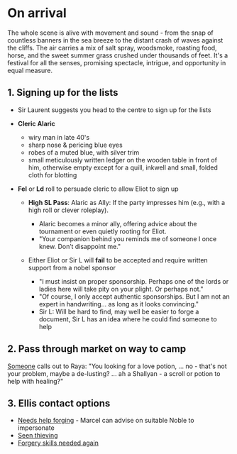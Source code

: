 # On arrival

The whole scene is alive with movement and sound - from the snap of countless banners in the sea breeze to the distant crash of waves against the cliffs. The air carries a mix of salt spray, woodsmoke, roasting food, horse, and the sweet summer grass crushed under thousands of feet. It's a festival for all the senses, promising spectacle, intrigue, and opportunity in equal measure.

## 1. Signing up for the lists

- Sir Laurent suggests you head to the centre to sign up for the lists

- **Cleric Alaric**
  - wiry man in late 40's
  - sharp nose & pericing blue eyes
  - robes of a muted blue, with silver trim
  - small meticulously written ledger on the wooden table in front of him, otherwise empty except for a quill, inkwell and small, folded cloth for blotting

- **Fel** or **Ld** roll to persuade cleric to allow Eliot to sign up
  
  - **High SL Pass**: Alaric as Ally: If the party impresses him (e.g., with a high roll or clever roleplay).
    - Alaric becomes a minor ally, offering advice about the tournament or even quietly rooting for Eliot.
    - "Your companion behind you reminds me of someone I once knew. Don’t disappoint me."
  
  - Either Eliot or Sir L will **fail** to be accepted and require written support from a nobel sponsor
    - "I must insist on proper sponsorship. Perhaps one of the lords or ladies here will take pity on your plight. Or perhaps not."
    - "Of course, I only accept authentic sponsorships. But I am not an expert in handwriting... as long as it looks convincing."
    - Sir L: Will be hard to find, may well be easier to forge a document, Sir L has an idea where he could find someone to help

## 2. Pass through market on way to camp

[Someone](Scrolls/master_alchemist.md) calls out to Raya: "You looking for a love potion, ... no - that's not your problem, maybe a de-lusting? ... ah a Shallyan - a scroll or potion to help with healing?"

## 3. Ellis contact options

- [Needs help forging](Underworld/factions.md#4-the-sommeliers-secret) - Marcel can advise on suitable Noble to impersonate
- [Seen thieving](Underworld/factions.md#1-the-twins-proposition)
- [Forgery skills needed again](Underworld/factions.md#3-copperscales-ledger)
